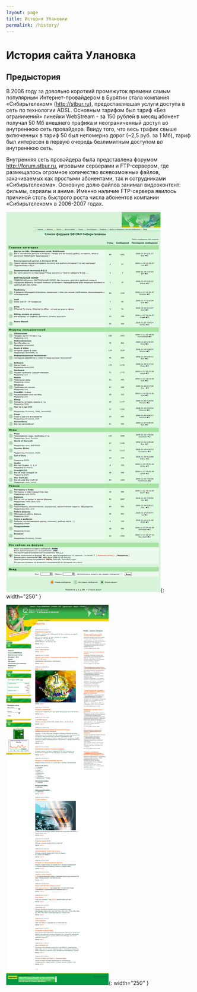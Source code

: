 ```yaml
---
layout: page
title: История Улановки
permalink: /history/
---
```


# История сайта Улановка

## Предыстория

В 2006 году за довольно короткий промежуток времени самым популярным Интернет-провайдером в Бурятии стала компания «Сибирьтелеком» (http://stbur.ru), предоставлявшая услуги доступа в сеть по технологии ADSL. Основным тарифом был тариф «Без ограничений» линейки WebStream - за 150 рублей в месяц абонент получал 50 Мб внешнего трафика и неограниченный доступ во внутреннюю сеть провайдера. Ввиду того, что весь трафик свыше включенных в тариф 50 был непомерно дорог (~2,5 руб. за 1 Мб), тариф был интересен в первую очередь безлимитным доступом во внутреннюю сеть.

Внутренняя сеть провайдера была представлена форумом http://forum.stbur.ru, игровыми серверами и FTP-сервером, где размещалось огромное количество всевозможных файлов, закачиваемых как простыми абонентами, так и сотрудниками «Сибирьтелекома». Основную долю файлов занимал видеоконтент: фильмы, сериалы и аниме. Именно наличие FTP-сервера явилось причиной столь быстрого роста числа абонентов компании «Сибирьтелеком» в 2006-2007 годах.

![Форум Сибирьтелекома forum.stbur.ru в 2006 году](/images/stbur_forum_2006.png "Форум Сибирьтелекома forum.stbur.ru в 2006 году"){: width="250" }

![Сайт Сибирьтелекома stbur.ru в 2006 году](/images/webstream_2007.png "Сайт Сибирьтелекома stbur.ru в 2006 году"){: width="250" }

